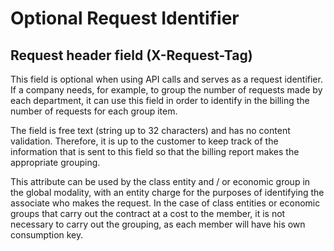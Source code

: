 # Optional Request Identifier

## Request header field (X-Request-Tag)

This field is optional when using API calls and serves as a request identifier. If a company needs, for example, to group the number of requests made by each department, it can use this field in order to identify in the billing the number of requests for each group item.

The field is free text (string up to 32 characters) and has no content validation. Therefore, it is up to the customer to keep track of the information that is sent to this field so that the billing report makes the appropriate grouping.

This attribute can be used by the class entity and / or economic group in the global modality, with an entity charge for the purposes of identifying the associate who makes the request. In the case of class entities or economic groups that carry out the contract at a cost to the member, it is not necessary to carry out the grouping, as each member will have his own consumption key.